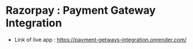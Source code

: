 # Razorpay : Payment Gateway Integration

- Link of live app : https://payment-getways-integration.onrender.com/
